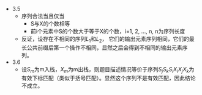 - 3.5
  - 序列合法当且仅当
    - S与X的个数相等
    - 前i个元素中S的个数大于等于X的个数，i=1, 2, $\dots$, n, n为序列长度
  - 反证，设存在不相同的序列$L_1$和$L_2$， 它们的输出元素序列相同，它们的最长公共前缀后第一个操作不相同，显然之后会得到不相同的输出元素序列。
- 3.6
  - 设$S_m$为m入栈，$X_m$为m出栈，则题目描述情况等价于序列$S_jS_kS_iX_iX_jX_k$为有效下标匹配（类似于括号匹配）。显然这个序列不是有效匹配，因此结论不成立。